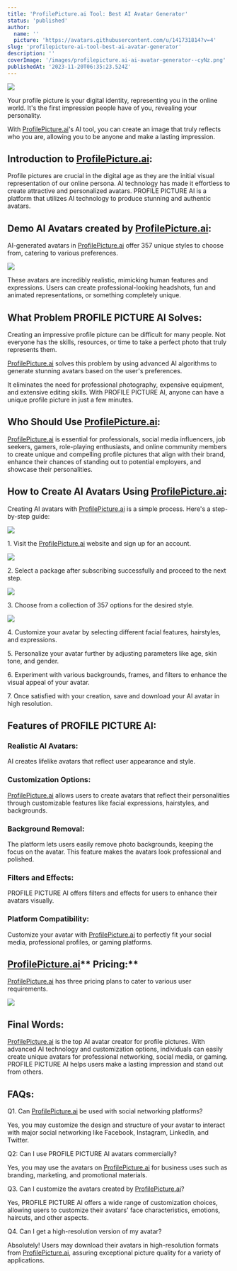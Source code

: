 ```yaml
---
title: 'ProfilePicture.ai Tool: Best AI Avatar Generator'
status: 'published'
author:
  name: ''
  picture: 'https://avatars.githubusercontent.com/u/141731814?v=4'
slug: 'profilepicture-ai-tool-best-ai-avatar-generator'
description: ''
coverImage: '/images/profilepicture.ai-ai-avatar-generator--cyNz.png'
publishedAt: '2023-11-20T06:35:23.524Z'
---
```


![](/images/profilepicture.ai-ai-avatar-generator--IwNz.png)

Your profile picture is your digital identity, representing you in the online world. It's the first impression people have of you, revealing your personality.

With [ProfilePicture.ai](http://ProfilePicture.ai)'s AI tool, you can create an image that truly reflects who you are, allowing you to be anyone and make a lasting impression.

## **Introduction to **[**ProfilePicture.ai**](http://ProfilePicture.ai)**:**

Profile pictures are crucial in the digital age as they are the initial visual representation of our online persona. AI technology has made it effortless to create attractive and personalized avatars. PROFILE PICTURE AI is a platform that utilizes AI technology to produce stunning and authentic avatars.

## **Demo AI Avatars created by **[**ProfilePicture.ai**](http://ProfilePicture.ai)**:**

AI-generated avatars in [ProfilePicture.ai](http://ProfilePicture.ai) offer 357 unique styles to choose from, catering to various preferences.

![](/images/profilepicture.ai-style-1024x536-U4NT.png)

These avatars are incredibly realistic, mimicking human features and expressions. Users can create professional-looking headshots, fun and animated representations, or something completely unique.

## **What Problem PROFILE PICTURE AI Solves:**

Creating an impressive profile picture can be difficult for many people. Not everyone has the skills, resources, or time to take a perfect photo that truly represents them.

[ProfilePicture.ai](http://ProfilePicture.ai) solves this problem by using advanced AI algorithms to generate stunning avatars based on the user's preferences.

It eliminates the need for professional photography, expensive equipment, and extensive editing skills. With PROFILE PICTURE AI, anyone can have a unique profile picture in just a few minutes.

## **Who Should Use **[**ProfilePicture.ai**](http://ProfilePicture.ai)**:**

[ProfilePicture.ai](http://ProfilePicture.ai) is essential for professionals, social media influencers, job seekers, gamers, role-playing enthusiasts, and online community members to create unique and compelling profile pictures that align with their brand, enhance their chances of standing out to potential employers, and showcase their personalities.

## **How to Create AI Avatars Using **[**ProfilePicture.ai**](http://ProfilePicture.ai)**:**

Creating AI avatars with [ProfilePicture.ai](http://ProfilePicture.ai) is a simple process. Here's a step-by-step guide:

![](/images/profilepicture.ai_-1024x536-A5Mj.png)

1\. Visit the [ProfilePicture.ai](http://ProfilePicture.ai) website and sign up for an account.

![](/images/profilepicture.ai-sign-up-1024x536-g5MT.png)

2\. Select a package after subscribing successfully and proceed to the next step.

![](/images/profilepicture.ai-select-package-1024x536-YxNT.png)

3\. Choose from a collection of 357 options for the desired style.

![](/images/profilepicture.ai-style-1024x536--1--ExND.png)

4\. Customize your avatar by selecting different facial features, hairstyles, and expressions.

5\. Personalize your avatar further by adjusting parameters like age, skin tone, and gender.

6\. Experiment with various backgrounds, frames, and filters to enhance the visual appeal of your avatar.

7\. Once satisfied with your creation, save and download your AI avatar in high resolution.

## **Features of PROFILE PICTURE AI:**

### **Realistic AI Avatars:**

AI creates lifelike avatars that reflect user appearance and style.

### **Customization Options:**

[ProfilePicture.ai](http://ProfilePicture.ai) allows users to create avatars that reflect their personalities through customizable features like facial expressions, hairstyles, and backgrounds.

### **Background Removal:**

The platform lets users easily remove photo backgrounds, keeping the focus on the avatar. This feature makes the avatars look professional and polished.

### **Filters and Effects:**

PROFILE PICTURE AI offers filters and effects for users to enhance their avatars visually.

### **Platform Compatibility:**

Customize your avatar with [ProfilePicture.ai](http://ProfilePicture.ai) to perfectly fit your social media, professional profiles, or gaming platforms.

## [**ProfilePicture.ai**](http://ProfilePicture.ai)** Pricing:**

[ProfilePicture.ai](http://ProfilePicture.ai) has three pricing plans to cater to various user requirements.

![](/images/screenshot-2023-11-20-113107-YxNz.png)

## **Final Words:**

[ProfilePicture.ai](http://ProfilePicture.ai) is the top AI avatar creator for profile pictures. With advanced AI technology and customization options, individuals can easily create unique avatars for professional networking, social media, or gaming. PROFILE PICTURE AI helps users make a lasting impression and stand out from others.

## **FAQs:**

Q1. Can [ProfilePicture.ai](http://ProfilePicture.ai) be used with social networking platforms?

Yes, you may customize the design and structure of your avatar to interact with major social networking like Facebook, Instagram, LinkedIn, and Twitter.

Q2: Can I use PROFILE PICTURE AI avatars commercially?

Yes, you may use the avatars on [ProfilePicture.ai](http://ProfilePicture.ai) for business uses such as branding, marketing, and promotional materials.

Q3. Can I customize the avatars created by [ProfilePicture.ai](http://ProfilePicture.ai)?

Yes, PROFILE PICTURE AI offers a wide range of customization choices, allowing users to customize their avatars' face characteristics, emotions, haircuts, and other aspects.

Q4. Can I get a high-resolution version of my avatar?

Absolutely! Users may download their avatars in high-resolution formats from [ProfilePicture.ai](http://ProfilePicture.ai), assuring exceptional picture quality for a variety of applications.

